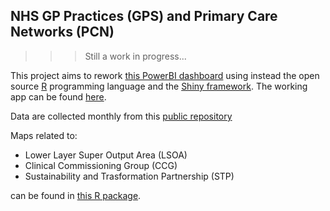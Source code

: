 ## NHS GP Practices (GPS) and Primary Care Networks (PCN)

>>> Still a work in progress...

This project aims to rework [this PowerBI dashboard](https://app.powerbi.com/view?r=eyJrIjoiNjQxMTI5NTEtYzlkNi00MzljLWE0OGItNGVjM2QwNjAzZGQ0IiwidCI6IjUwZjYwNzFmLWJiZmUtNDAxYS04ODAzLTY3Mzc0OGU2MjllMiIsImMiOjh9) using instead the open source [R]() programming language and the [Shiny framework](). The working app can be found [here]().

Data are collected monthly from this [public repository](https://digital.nhs.uk/data-and-information/publications/statistical/patients-registered-at-a-gp-practice)

Maps related to:
 - Lower Layer Super Output Area (LSOA)
 - Clinical Commissioning Group (CCG)
 - Sustainability and Trasformation Partnership (STP) 

can be found in [this R package]().

